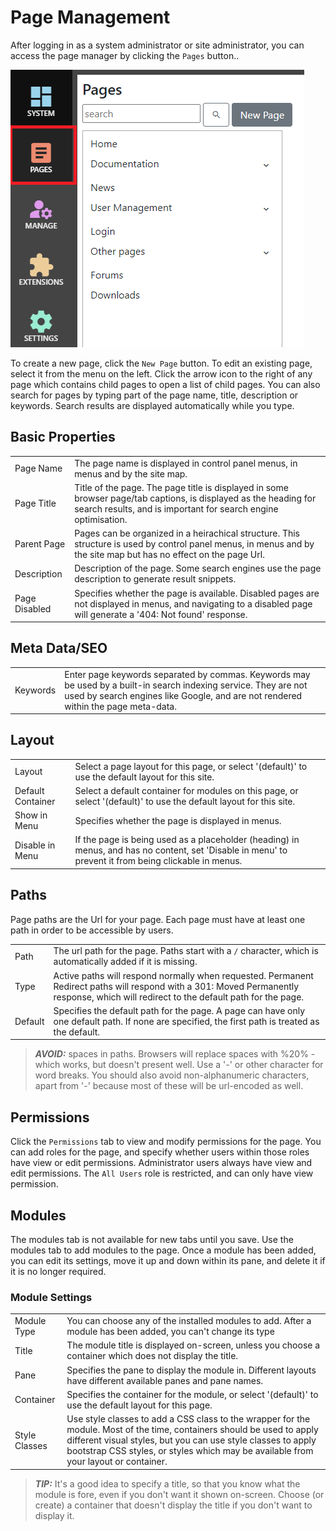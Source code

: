 # Page Management
After logging in as a system administrator or site administrator, you can access the page manager by clicking the
`Pages` button..

![Manage Pages](PageManagement.png)

To create a new page, click the `New Page` button.  To edit an existing page, select it from the menu on the left.  Click the arrow icon to 
the right of any page which contains child pages to open a list of child pages.  You can also 
search for pages by typing part of the page name, title, description or keywords.  Search results are displayed 
automatically while you type.

## Basic Properties
|                  |                                                                                      |
|------------------|--------------------------------------------------------------------------------------|
| Page Name        | The page name is displayed in control panel menus, in menus and by the site map.  |
| Page Title       | Title of the page.  The page title is displayed in some browser page/tab captions, is displayed as the heading for search results, and is important for search engine optimisation.  |
| Parent Page      | Pages can be organized in a heirachical structure.  This structure is used by control panel menus, in menus and by the site map but has no effect on the page Url. |
| Description      | Description of the page.  Some search engines use the page description to generate result snippets. |
| Page Disabled    | Specifies whether the page is available.  Disabled pages are not displayed in menus, and navigating to a disabled page will generate a '404: Not found' response. |

## Meta Data/SEO
|                  |                                                                                      |
|------------------|--------------------------------------------------------------------------------------|
| Keywords         | Enter page keywords separated by commas.  Keywords may be used by a built-in search indexing service.  They are not used by search engines like Google, and are not rendered within the page meta-data. |

## Layout       
|                  |                                                                                      |
|------------------|--------------------------------------------------------------------------------------|
| Layout           | Select a page layout for this page, or select '(default)' to use the default layout for this site. |
| Default Container| Select a default container for modules on this page, or select '(default)' to use the default layout for this site. |
| Show in Menu     | Specifies whether the page is displayed in menus. |
| Disable in Menu  | If the page is being used as a placeholder (heading) in menus, and has no content, set 'Disable in menu' to prevent it from being clickable in menus. |

## Paths
Page paths are the Url for your page.  Each page must have at least one path in order to be accessible by users.  

|                  |                                                                                      |
|------------------|--------------------------------------------------------------------------------------|
| Path             | The url path for the page.  Paths start with a `/` character, which is automatically added if it is missing. |
| Type             | Active paths will respond normally when requested.  Permanent Redirect paths will respond with a 301: Moved Permanently response, which will redirect to the default path for the page. |
| Default          | Specifies the default path for the page.  A page can have only one default path.  If none are specified, the first path is treated as the default.   |

> **_AVOID:_**  spaces in paths.  Browsers will replace spaces with %20% - which works, but doesn't present well.  Use a '-' or other character for word breaks.  You should
also avoid non-alphanumeric characters, apart from '-' because most of these will be url-encoded as well.

## Permissions
Click the `Permissions` tab to view and modify permissions for the page.  You can add roles for the page, and specify whether users within those roles have view or edit permissions.  Administrator 
users always have view and edit permissions.  The `All Users` role is restricted, and can only have view permission.

## Modules
The modules tab is not available for new tabs until you save.  Use the modules tab to add modules to the page.  Once a module has been added, you can edit its settings, move it up and down within its 
pane, and delete it if it is no longer required.

### Module Settings
|                  |                                                                                      |
|------------------|--------------------------------------------------------------------------------------|
| Module Type      | You can choose any of the installed modules to add.  After a module has been added, you can't change its type |
| Title            | The module title is displayed on-screen, unless you choose a container which does not display the title.    |
| Pane             | Specifies the pane to display the module in.  Different layouts have different available panes and pane names.   |
| Container        | Specifies the container for the module, or select '(default)' to use the default layout for this page.   |
| Style Classes    | Use style classes to add a CSS class to the wrapper for the module.  Most of the time, containers should be used to apply different visual styles, but you can use style classes to apply bootstrap CSS styles, or styles which may be available from your layout or container. |

> **_TIP:_**  It's a good idea to specify a title, so that you know what the module is fore, even if you don't want it shown on-screen.  Choose (or create) a container that doesn't 
display the title if you don't want to display it.


